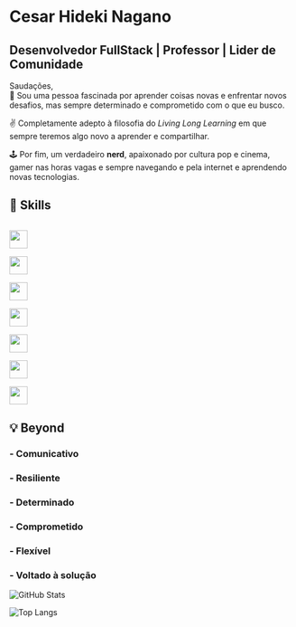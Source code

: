 <link rel="stylesheet" type='text/css' href="https://cdn.jsdelivr.net/gh/devicons/devicon@latest/devicon.min.css" />

# Cesar Hideki Nagano
## **Desenvolvedor FullStack | Professor | Lider de Comunidade**

Saudações,<br/>
🧠 Sou uma pessoa fascinada por aprender coisas novas e enfrentar novos desafios, mas sempre determinado e comprometido com o que eu busco. <br/>

✌️ Completamente adepto à filosofia do *Living Long Learning* em que sempre teremos algo novo a aprender e compartilhar. <br/>

🕹️ Por fim, um verdadeiro **nerd**, apaixonado por cultura pop e cinema, gamer nas horas vagas e sempre navegando e pela internet e aprendendo novas tecnologias. 

## 🚀 **Skills**

 <code> <img height="32" src="https://cdn.jsdelivr.net/gh/devicons/devicon@latest/icons/javascript/javascript-original.svg" /> </code>
 <code> <img height="32" src="https://cdn.jsdelivr.net/gh/devicons/devicon@latest/icons/html5/html5-original.svg" /> </code>
  <code> <img height="32" src="https://cdn.jsdelivr.net/gh/devicons/devicon@latest/icons/css3/css3-original.svg" /> </code>
 <code> <img height="32" src="https://cdn.jsdelivr.net/gh/devicons/devicon@latest/icons/react/react-original.svg" /> </code>
 <code> <img height="32" src="https://cdn.jsdelivr.net/gh/devicons/devicon@latest/icons/nodejs/nodejs-original.svg" /> </code>
 <code> <img height="32" src="https://cdn.jsdelivr.net/gh/devicons/devicon@latest/icons/tailwindcss/tailwindcss-original.svg" /> </code>
 <code> <img height="32" src="https://cdn.jsdelivr.net/gh/devicons/devicon@latest/icons/bootstrap/bootstrap-original.svg" /> </code>
          
## 💡 **Beyond**
 ### - Comunicativo
 ### - Resiliente
 ### - Determinado
 ### - Comprometido
 ### - Flexível
 ### - Voltado à solução

![GitHub Stats](https://github-readme-stats.vercel.app/api?username=chidekina&theme=transparent&bg_color=000&border_color=30A3DC&show_icons=true&icon_color=30A3DC&title_color=E94D5F&text_color=FFF)

![Top Langs](https://github-readme-stats-git-masterrstaa-rickstaa.vercel.app/api/top-langs/?username=chidekina&layout=compact&bg_color=000&border_color=30A3DC&title_color=E94D5F&text_color=FFF)
